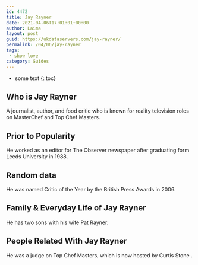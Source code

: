 ```yaml
---
id: 4472
title: Jay Rayner
date: 2021-04-06T17:01:01+00:00
author: Laima
layout: post
guid: https://ukdataservers.com/jay-rayner/
permalink: /04/06/jay-rayner
tags:
 - show love
category: Guides
---
```


* some text
{: toc}


## Who is Jay Rayner
                  
                  
                  
A journalist, author, and food critic who is known for reality television roles on MasterChef and Top Chef Masters.
                  
              
            
              
            
                
                
                
## Prior to Popularity
                  
                  
                  
He worked as an editor for The Observer newspaper after graduating form Leeds University in 1988.
                  
              
            
              
            
                
                
                
## Random data
                  
                  
                  
He was named Critic of the Year by the British Press Awards in 2006.
                  
              
            
              
            
                
                
                
## Family & Everyday Life of Jay Rayner
                  
                  
                  
He has two sons with his wife Pat Rayner.
                  
              
            
              
            
                
                
                
## People Related With Jay Rayner
                  
                  
                  
He was a judge on Top Chef Masters, which is now hosted by Curtis Stone .
                  
              
            
              
            
                
              
            
              
              
            
            
              
            
          
          
          